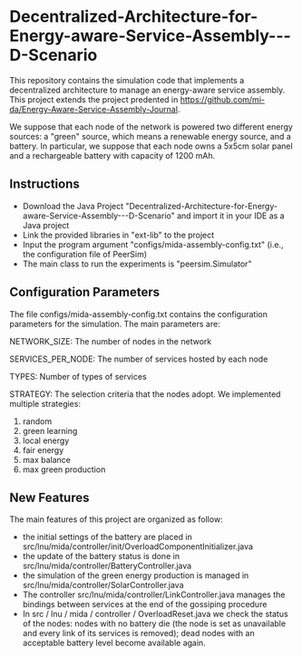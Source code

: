 # Decentralized-Architecture-for-Energy-aware-Service-Assembly---D-Scenario
This repository contains the simulation code that implements a decentralized architecture to manage an energy-aware service assembly. 
This project extends the project predented in https://github.com/mi-da/Energy-Aware-Service-Assembly-Journal.

We suppose that each node of the network is powered two different energy sources: a "green" source, which means a renewable energy source, and a battery. 
In particular, we suppose that each node owns a 5x5cm solar panel and a rechargeable battery with capacity of 1200 mAh.


## **Instructions**

- Download the Java Project "Decentralized-Architecture-for-Energy-aware-Service-Assembly---D-Scenario" and import it in your IDE as a Java project
- Link the provided libraries in "ext-lib" to the project
- Input the program argument "configs/mida-assembly-config.txt" (i.e., the configuration file of PeerSim)
- The main class to run the experiments is "peersim.Simulator"

## **Configuration Parameters**

The file configs/mida-assembly-config.txt contains the configuration parameters for the simulation. The main parameters are:

NETWORK_SIZE: The number of nodes in the network

SERVICES_PER_NODE: The number of services hosted by each node

TYPES: Number of types of services

STRATEGY: The selection criteria that the nodes adopt. We implemented multiple strategies:
  1) random 
  2) green learning
  3) local energy
  4) fair energy
  5) max balance
  6) max green production


## **New Features**

The main features of this project are organized as follow:
- the initial settings of the battery are placed in src/lnu/mida/controller/init/OverloadComponentInitializer.java
- the update of the battery status is done in src/lnu/mida/controller/BatteryController.java
- the simulation of the green energy production is managed in src/lnu/mida/controller/SolarController.java
- The controller src/lnu/mida/controller/LinkController.java manages the bindings between services at the end of the gossiping procedure
- In src / lnu / mida / controller / OverloadReset.java we check the status of the nodes: nodes with no battery die (the node is set as unavailable and every link of its services is removed); dead nodes with an acceptable battery level become available again.
